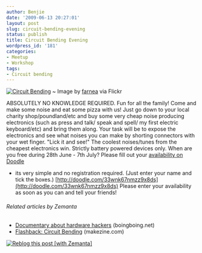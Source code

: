 ```yaml
---
author: Benjie
date: '2009-06-13 20:27:01'
layout: post
slug: circuit-bending-evening
status: publish
title: Circuit Bending Evening
wordpress_id: '181'
categories:
- Meetup
- Workshop
tags:
- Circuit bending
---
```


[![Circuit
Bending](http://farm1.static.flickr.com/110/296235707_c614361902_m.jpg "Circuit Bending")](http://www.flickr.com/photos/83046634@N00/296235707)
  ~ Image by
    [farnea](http://www.flickr.com/photos/83046634@N00/296235707) via
    Flickr

ABSOLUTELY NO KNOWLEDGE REQUIRED. Fun for all the family! Come and make
some noise and eat some pizza with us! Just go down to your local
charity shop/poundland/etc and buy some very cheap noise producing
electronics (such as press and talk/ speak and spell/ my first electric
keyboard/etc) and bring them along. Your task will be to expose the
electronics and see what noises you can make by shorting connectors with
your wet finger. "Lick it and see!" The coolest noises/tunes from the
cheapest electronics win. Strictly battery powered devices only. When
are you free during 28th June - 7th July? Please fill out your
[availability on
Doodle](http://doodle.com/33wnk67nmzz9x8ds "Circuit Bending Availability Southampton")
- its very simple and no registration required. (Just enter your name
and tick the boxes.)
[http://doodle.com/33wnk67nmzz9x8ds](http://doodle.com/33wnk67nmzz9x8ds)
Please enter your availability as soon as you can and tell your friends!

###### Related articles by Zemanta

-   [Documentary about hardware
    hackers](http://www.boingboing.net/2009/05/26/documentary-about-ha.html)
    (boingboing.net)
-   [Flashback: Circuit
    Bending](http://blog.makezine.com/archive/2009/03/flashback_circuit_bending.html?CMP=OTC-0D6B48984890)
    (makezine.com)

[![Reblog this post [with
Zemanta]](http://img.zemanta.com/reblog_c.png?x-id=aacd5296-c002-4970-bf3d-8f7a4e40e3da)](http://reblog.zemanta.com/zemified/aacd5296-c002-4970-bf3d-8f7a4e40e3da/ "Reblog this post [with Zemanta]")
